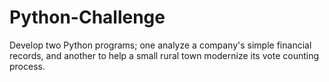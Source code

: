 # Python-Challenge
Develop two Python programs; one analyze a company's simple financial records, and another to help a small rural town modernize its vote counting process.
